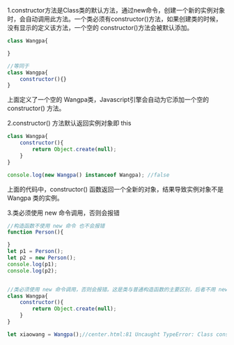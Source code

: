 1.constructor方法是Class类的默认方法，通过new命令，创建一个新的实例对象时，会自动调用此方法。一个类必须有constructor()方法，如果创建类的时候，没有显示的定义该方法，一个空的 constructor()方法会被默认添加。

```javascript
class Wangpa{

}

//等同于
class Wangpa{
    constructor(){}
}
```

上面定义了一个空的 Wangpa类，Javascript引擎会自动为它添加一个空的 constructor() 方法。



2.constructor() 方法默认返回实例对象即 this

```javascript
class Wangpa{
    constructor(){
        return Object.create(null);
    }
}

console.log(new Wangpa() instanceof Wangpa); //false
```

上面的代码中，constructor() 函数返回一个全新的对象，结果导致实例对象不是 Wangpa 类的实例。

3.类必须使用 new 命令调用，否则会报错

```javascript
//构造函数不使用 new 命令 也不会报错
function Person(){

}
let p1 = Person();
let p2 = new Person();
console.log(p1);
console.log(p2);


//类必须使用 new 命令调用，否则会报错。这是类与普通构造函数的主要区别，后者不用 new 也可以执行 
class Wangpa{
    constructor(){
        return Object.create(null);
    }
}

let xiaowang = Wangpa();//center.html:81 Uncaught TypeError: Class constructor Wangpa cannot be invoked without 'new'
```











